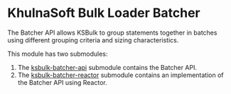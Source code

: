# KhulnaSoft Bulk Loader Batcher

The Batcher API allows KSBulk to group statements together in batches using different grouping 
criteria and sizing characteristics.

This module has two submodules:

1. The [ksbulk-batcher-api](./api) submodule contains the Batcher API.
2. The [ksbulk-batcher-reactor](./reactor) submodule contains an implementation of the Batcher API
   using Reactor.

